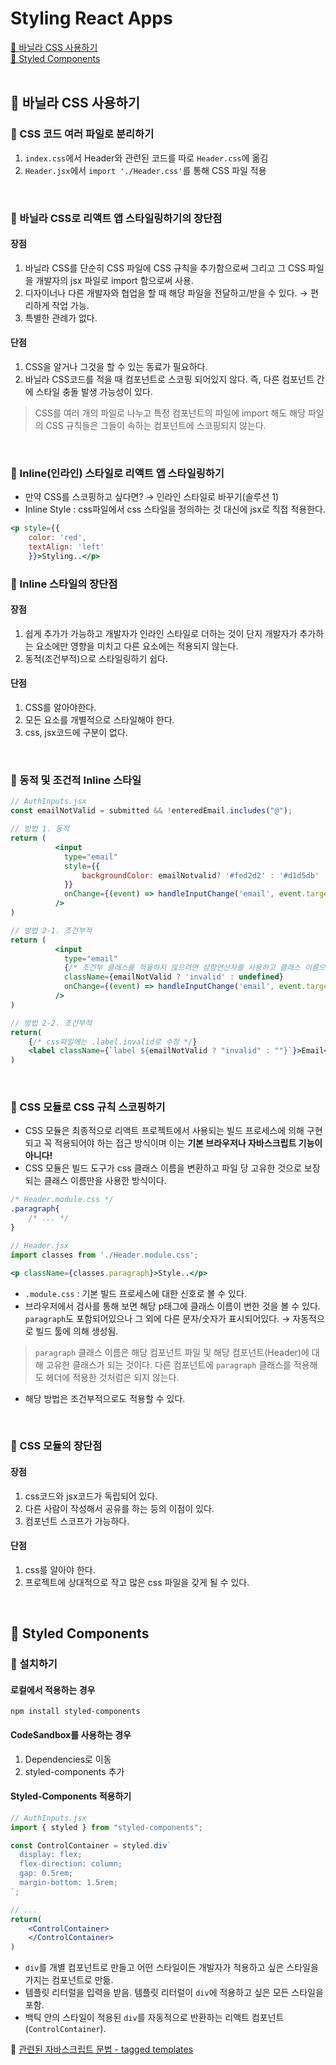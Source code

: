 # Styling React Apps

[📌 바닐라 CSS 사용하기](#-바닐라-css-사용하기)<br>
[📌 Styled Components](#-styled-components)<br>
<br>

## 📌 바닐라 CSS 사용하기

### 📖  CSS 코드 여러 파일로 분리하기

1. `index.css`에서 Header와 관련된 코드를 따로 `Header.css`에 옮김
2. `Header.jsx`에서 `import './Header.css'`를 통해 CSS 파일 적용
<br>

### 📖 바닐라 CSS로 리액트 앱 스타일링하기의 장단점

#### 장점
1. 바닐라 CSS를 단순히 CSS 파일에 CSS 규칙을 추가함으로써 그리고 그 CSS 파일을 개발자의 jsx 파일로 import 함으로써 사용.
2. 디자이너나 다른 개발자와 협업을 할 때 해당 파일을 전달하고/받을 수 있다. &rarr; 편리하게 작업 가능.
3. 특별한 관례가 없다.

#### 단점
1. CSS을 알거나 그것을 할 수 있는 동료가 필요하다.
2. 바닐라 CSS코드를 적을 때 컴포넌트로 스코핑 되어있지 않다. 즉, 다른 컴포넌트 간에 스타일 충돌 발생 가능성이 있다.

> CSS를 여러 개의 파일로 나누고 특정 컴포넌트의 파일에 import 해도 해당 파일의 CSS 규칙들은 그들이 속하는 컴포넌트에 스코핑되지 않는다.

<br>

### 📖 Inline(인라인) 스타일로 리액트 앱 스타일링하기

- 만약 CSS를 스코핑하고 싶다면? &rarr; 인라인 스타일로 바꾸기(솔루션 1)
- Inline Style : css파일에서 css 스타일을 정의하는 것 대신에 jsx로 직접 적용한다.

```jsx
<p style={{
    color: 'red',
    textAlign: 'left'
    }}>Styling..</p>
```

### 📖 Inline 스타일의 장단점
#### 장점
1. 쉽게 추가가 가능하고 개발자가 인라인 스타일로 더하는 것이 단지 개발자가 추가하는 요소에만 영향을 미치고 다른 요소에는 적용되지 않는다.
2. 동적(조건부적)으로 스타일링하기 쉽다.

#### 단점
1. CSS를 알아야한다.
2. 모든 요소를 개별적으로 스타일해야 한다.
3. css, jsx코드에 구분이 없다.

<br>

### 📖 동적 및 조건적 Inline 스타일

```jsx
// AuthInputs.jsx
const emailNotValid = submitted && !enteredEmail.includes("@");

// 방법 1. 동적
return (
          <input
            type="email"
            style={{
                backgroundColor: emailNotvalid? '#fed2d2' : '#d1d5db'
            }}
            onChange={(event) => handleInputChange('email', event.target.value)}
          />
)

// 방법 2-1. 조건부적
return (
          <input
            type="email"
            {/* 조건부 클래스를 적용하지 않으려면 삼항연산자를 사용하고 클래스 이름으로 undefined를 추가한다. */}
            className={emailNotValid ? 'invalid' : undefined}
            onChange={(event) => handleInputChange('email', event.target.value)}
          />
)

// 방법 2-2. 조건부적
return(
    {/* css파일에는 .label.invalid로 수정 */}
    <label className={`label ${emailNotValid ? "invalid" : ""}`}>Email</label>
)
```

<br>

### 📖 CSS 모듈로 CSS 규칙 스코핑하기

- CSS 모듈은 최종적으로 리액트 프로젝트에서 사용되는 빌드 프로세스에 의해 구현되고 꼭 적용되어야 하는 접근 방식이며 이는 **기본 브라우저나 자바스크립트 기능이 아니다!**
- CSS 모듈은 빌드 도구가 css 클래스 이름을 변환하고 파일 당 고유한 것으로 보장되는 클래스 이름만을 사용한 방식이다.

```css
/* Header.module.css */
.paragraph{
    /* ... */
}
```

```jsx
// Header.jsx
import classes from './Header.module.css';

<p className={classes.paragraph}>Style..</p>
```
- `.module.css` : 기본 빌드 프로세스에 대한 신호로 볼 수 있다.
- 브라우저에서 검사를 통해 보면 해당 p태그에 클래스 이름이 변한 것을 볼 수 있다. `paragraph`도 포함되어있으나 그 외에 다른 문자/숫자가 표시되어있다. &rarr; 자동적으로 빌드 툴에 의해 생성됨.

> `paragraph` 클래스 이름은 해당 컴포넌트 파일 및 해당 컴포넌트(Header)에 대해 고유한 클래스가 되는 것이다. 다른 컴포넌트에 `paragraph` 클래스를 적용해도 헤더에 적용한 것처럼은 되지 않는다.
- 해당 방법은 조건부적으로도 적용할 수 있다.
<br>

### 📖 CSS 모듈의 장단점
#### 장점
1. css코드와 jsx코드가 독립되어 있다.
2. 다른 사람이 작성해서 공유를 하는 등의 이점이 있다.
3. 컴포넌트 스코프가 가능하다.

#### 단점
1. css를 알아야 한다.
2. 프로젝트에 상대적으로 작고 많은 css 파일을 갖게 될 수 있다.

<br>

## 📌 Styled Components

### 📖 설치하기
#### 로컬에서 적용하는 경우
`npm install styled-components`

#### CodeSandbox를 사용하는 경우
1. Dependencies로 이동
2. styled-components 추가

#### Styled-Components 적용하기

```jsx
// AuthInputs.jsx
import { styled } from "styled-components";

const ControlContainer = styled.div`
  display: flex;
  flex-direction: column;
  gap: 0.5rem;
  margin-bottom: 1.5rem;
`;

// ...
return(
    <ControlContainer>
    </ControlContainer>
)
```
- `div`를 개별 컴포넌트로 만들고 어떤 스타일이든 개발자가 적용하고 싶은 스타일을 가지는 컴포넌트로 만듦.
- 템플릿 리터럴을 입력을 받음. 템플릿 리터럴이 `div`에 적용하고 싶은 모든 스타일을 포함.
- 백틱 안의 스타일이 적용된 `div`를 자동적으로 반환하는 리액트 컴포넌트(`ControlContainer`).

🔗 [관련된 자바스크립트 문법 - tagged templates](https://developer.mozilla.org/en-US/docs/Web/JavaScript/Reference/Template_literals#tagged_templates)
